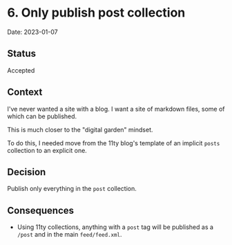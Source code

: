 # 6. Only publish post collection

Date: 2023-01-07

## Status

Accepted

## Context

I've never wanted a site with a blog.
I want a site of markdown files, some of which can be published.

This is much closer to the "digital garden" mindset.

To do this, I needed move from the 11ty blog's template of an implicit `posts` collection to an explicit one.

## Decision

Publish only everything in the `post` collection.

## Consequences

- Using 11ty collections, anything with a `post` tag will be published as a `/post` and in the main `feed/feed.xml`.
